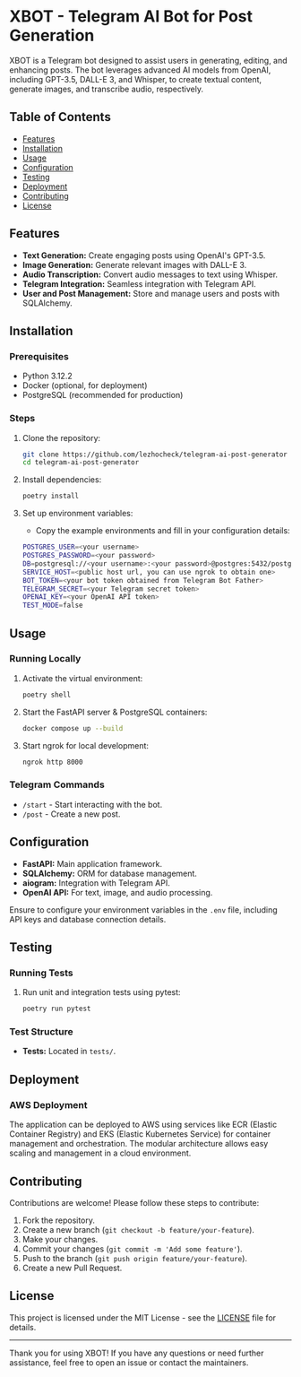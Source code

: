 # XBOT - Telegram AI Bot for Post Generation

XBOT is a Telegram bot designed to assist users in generating, editing, and enhancing posts. The bot leverages advanced AI models from OpenAI, including GPT-3.5, DALL-E 3, and Whisper, to create textual content, generate images, and transcribe audio, respectively.

## Table of Contents

- [Features](#features)
- [Installation](#installation)
- [Usage](#usage)
- [Configuration](#configuration)
- [Testing](#testing)
- [Deployment](#deployment)
- [Contributing](#contributing)
- [License](#license)

## Features

- **Text Generation:** Create engaging posts using OpenAI's GPT-3.5.
- **Image Generation:** Generate relevant images with DALL-E 3.
- **Audio Transcription:** Convert audio messages to text using Whisper.
- **Telegram Integration:** Seamless integration with Telegram API.
- **User and Post Management:** Store and manage users and posts with SQLAlchemy.

## Installation

### Prerequisites

- Python 3.12.2
- Docker (optional, for deployment)
- PostgreSQL (recommended for production)

### Steps

1. Clone the repository:
    ```bash
    git clone https://github.com/lezhocheck/telegram-ai-post-generator
    cd telegram-ai-post-generator
    ```

2. Install dependencies:
    ```bash
    poetry install
    ```

3. Set up environment variables:
    - Copy the example environments and fill in your configuration details:
    ```bash
    POSTGRES_USER=<your username>
    POSTGRES_PASSWORD=<your password>
    DB=postgresql://<your username>:<your password>@postgres:5432/postgres
    SERVICE_HOST=<public host url, you can use ngrok to obtain one>
    BOT_TOKEN=<your bot token obtained from Telegram Bot Father>
    TELEGRAM_SECRET=<your Telegram secret token>
    OPENAI_KEY=<your OpenAI API token>
    TEST_MODE=false
    ```

## Usage

### Running Locally

1. Activate the virtual environment:
    ```bash
    poetry shell
    ```

2. Start the FastAPI server & PostgreSQL containers:
    ```bash
    docker compose up --build
    ```

3. Start ngrok for local development:
    ```bash
    ngrok http 8000
    ```

### Telegram Commands

- `/start` - Start interacting with the bot.
- `/post` - Create a new post.

## Configuration

- **FastAPI:** Main application framework.
- **SQLAlchemy:** ORM for database management.
- **aiogram:** Integration with Telegram API.
- **OpenAI API:** For text, image, and audio processing.

Ensure to configure your environment variables in the `.env` file, including API keys and database connection details.

## Testing

### Running Tests

1. Run unit and integration tests using pytest:
    ```bash
    poetry run pytest
    ```

### Test Structure

- **Tests:** Located in `tests/`.

## Deployment

### AWS Deployment

The application can be deployed to AWS using services like ECR (Elastic Container Registry) and EKS (Elastic Kubernetes Service) for container management and orchestration. The modular architecture allows easy scaling and management in a cloud environment.

## Contributing

Contributions are welcome! Please follow these steps to contribute:

1. Fork the repository.
2. Create a new branch (`git checkout -b feature/your-feature`).
3. Make your changes.
4. Commit your changes (`git commit -m 'Add some feature'`).
5. Push to the branch (`git push origin feature/your-feature`).
6. Create a new Pull Request.

## License

This project is licensed under the MIT License - see the [LICENSE](LICENSE) file for details.

---

Thank you for using XBOT! If you have any questions or need further assistance, feel free to open an issue or contact the maintainers.